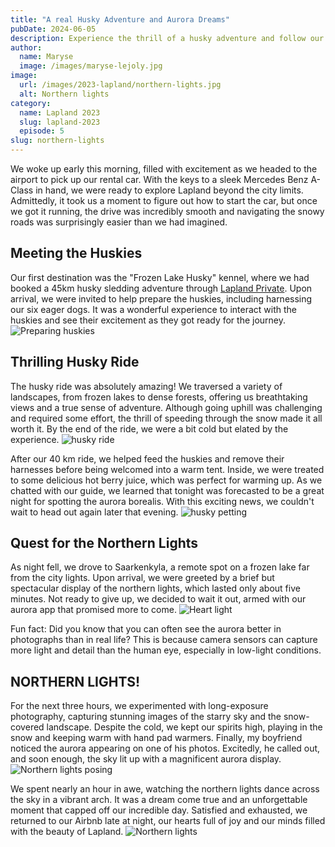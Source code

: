 ```yaml
---
title: "A real Husky Adventure and Aurora Dreams"
pubDate: 2024-06-05
description: Experience the thrill of a husky adventure and follow our quest to see the magical northern lights in Lapland.
author:
  name: Maryse
  image: /images/maryse-lejoly.jpg
image:
  url: /images/2023-lapland/northern-lights.jpg
  alt: Northern lights
category:
  name: Lapland 2023
  slug: lapland-2023
  episode: 5
slug: northern-lights
---
```

We woke up early this morning, filled with excitement as we headed to the airport to pick up our rental car. With the keys to a sleek Mercedes Benz A-Class in hand, we were ready to explore Lapland beyond the city limits. Admittedly, it took us a moment to figure out how to start the car, but once we got it running, the drive was incredibly smooth and navigating the snowy roads was surprisingly easier than we had imagined.

## Meeting the Huskies
Our first destination was the "Frozen Lake Husky" kennel, where we had booked a 45km husky sledding adventure through [Lapland Private](https://www.laplandprivate.com/). Upon arrival, we were invited to help prepare the huskies, including harnessing our six eager dogs. It was a wonderful experience to interact with the huskies and see their excitement as they got ready for the journey.
![Preparing huskies](/images/2023-lapland/preparing-huskies.jpg)

## Thrilling Husky Ride
The husky ride was absolutely amazing! We traversed a variety of landscapes, from frozen lakes to dense forests, offering us breathtaking views and a true sense of adventure. Although going uphill was challenging and required some effort, the thrill of speeding through the snow made it all worth it. By the end of the ride, we were a bit cold but elated by the experience.
![husky ride](/images/2023-lapland/husky-ride.jpg)

After our 40 km ride, we helped feed the huskies and remove their harnesses before being welcomed into a warm tent. Inside, we were treated to some delicious hot berry juice, which was perfect for warming up. As we chatted with our guide, we learned that tonight was forecasted to be a great night for spotting the aurora borealis. With this exciting news, we couldn't wait to head out again later that evening.
![husky petting](/images/2023-lapland/husky-petting.jpg)

## Quest for the Northern Lights
As night fell, we drove to Saarkenkyla, a remote spot on a frozen lake far from the city lights. Upon arrival, we were greeted by a brief but spectacular display of the northern lights, which lasted only about five minutes. Not ready to give up, we decided to wait it out, armed with our aurora app that promised more to come.
![Heart light](/images/2023-lapland/heart-light.jpg)

Fun fact: Did you know that you can often see the aurora better in photographs than in real life? This is because camera sensors can capture more light and detail than the human eye, especially in low-light conditions.

## NORTHERN LIGHTS!
For the next three hours, we experimented with long-exposure photography, capturing stunning images of the starry sky and the snow-covered landscape. Despite the cold, we kept our spirits high, playing in the snow and keeping warm with hand pad warmers. Finally, my boyfriend noticed the aurora appearing on one of his photos. Excitedly, he called out, and soon enough, the sky lit up with a magnificent aurora display.
![Northern lights posing](/images/2023-lapland/northern-lights-posing.jpg)

We spent nearly an hour in awe, watching the northern lights dance across the sky in a vibrant arch. It was a dream come true and an unforgettable moment that capped off our incredible day. Satisfied and exhausted, we returned to our Airbnb late at night, our hearts full of joy and our minds filled with the beauty of Lapland.
![Northern lights](/images/2023-lapland/northern-lights2.jpg)
